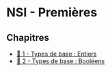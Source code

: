 # NSI - Premières

## Chapitres

- [🔹 1 - Types de base : Entiers](Chapitres/Types_de_base_int.md)
- [🔹 2 - Types de base : Booléens](Chapitres/Types_de_base_bool.md)
